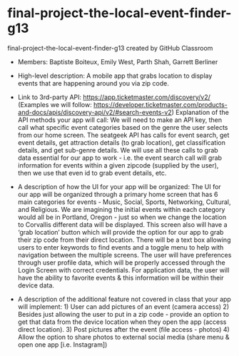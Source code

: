 # final-project-the-local-event-finder-g13
final-project-the-local-event-finder-g13 created by GitHub Classroom

- Members: Baptiste Boiteux, Emily West, Parth Shah, Garrett Berliner

- High-level description: A mobile app that grabs location to display events that are happening around you via zip code. 

- Link to 3rd-party API: https://app.ticketmaster.com/discovery/v2/ (Examples we will follow: https://developer.ticketmaster.com/products-and-docs/apis/discovery-api/v2/#search-events-v2)
Explanation of the API methods your app will call: We will need to make an API key, then call what specific event categories based on the genre the user selects from our home screen. The seatgeek API has calls for event search, get event details, get attraction details (to grab location), get classification details, and get sub-genre details. We will use all these calls to grab data essential for our app to work - i.e. the event search call will grab information for events within a given zipcode (supplied by the user), then we use that even id to grab event details, etc.

- A description of how the UI for your app will be organized:
The UI for our app will be organized through a primary home screen that has 6 main categories for events - Music, Social, Sports, Networking, Cultural, and Religious.  We are imagining the initial events within each category would all be in Portland, Oregon - just so when we change the location to Corvallis different data will be displayed. This screen also will have a ‘grab location’ button which will provide the option for our app to grab their zip code from their direct location. There will be a text box allowing users to enter keywords to find events and a toggle menu to help with navigation between the multiple screens. The user will have preferences through user profile data, which will be properly accessed through the Login Screen with correct credentials. For application data, the user will have the ability to favorite events & this information will be within their device data.

- A description of the additional feature not covered in class that your app will implement: 1) User can add pictures of an event (camera access)   2) Besides just allowing the user to put in a zip code - provide an option to get that data from the device location when they open the app (access direct location). 3) Post pictures after the event (file access - photos) 4) Allow the option to share photos to external social media (share menu & open one app [i.e. Instagram])
